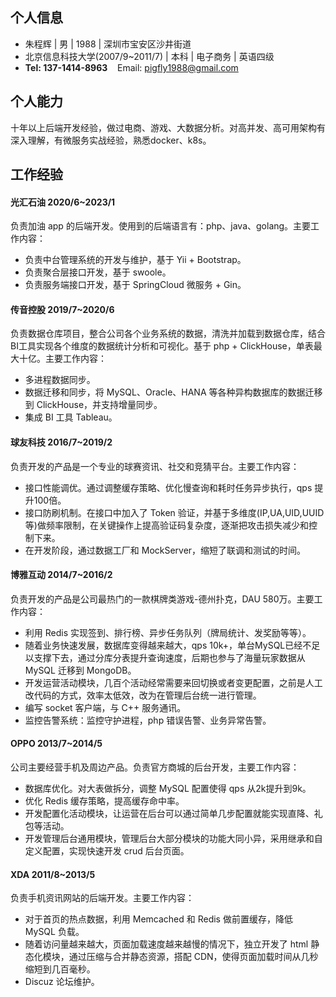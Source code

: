 ## 个人信息

- 朱程辉 | 男 | 1988 | 深圳市宝安区沙井街道
- 北京信息科技大学(2007/9~2011/7) | 本科 | 电子商务 | 英语四级
- **Tel: 137-1414-8963**&nbsp;&nbsp;&nbsp;&nbsp;Email: pigfly1988@gmail.com

## 个人能力

十年以上后端开发经验，做过电商、游戏、大数据分析。对高并发、高可用架构有深入理解，有微服务实战经验，熟悉docker、k8s。

## 工作经验

#### 光汇石油 2020/6~2023/1
负责加油 app 的后端开发。使用到的后端语言有：php、java、golang。主要工作内容：

- 负责中台管理系统的开发与维护，基于 Yii + Bootstrap。
- 负责聚合层接口开发，基于 swoole。
- 负责服务端接口开发，基于 SpringCloud 微服务 + Gin。
	
#### 传音控股 2019/7~2020/6
负责数据仓库项目，整合公司各个业务系统的数据，清洗并加载到数据仓库，结合BI工具实现各个维度的数据统计分析和可视化。基于 php + ClickHouse，单表最大十亿。主要工作内容：

- 多进程数据同步。
- 数据迁移和同步，将 MySQL、Oracle、HANA 等各种异构数据库的数据迁移到 ClickHouse，并支持增量同步。
- 集成 BI 工具 Tableau。
	
#### 球友科技 2016/7~2019/2
负责开发的产品是一个专业的球赛资讯、社交和竞猜平台。主要工作内容：

- 接口性能调优。通过调整缓存策略、优化慢查询和耗时任务异步执行，qps 提升100倍。
- 接口防刷机制。在接口中加入了 Token 验证，并基于多维度(IP,UA,UID,UUID等)做频率限制，在关键操作上提高验证码复杂度，逐渐把攻击损失减少和控制下来。
- 在开发阶段，通过数据工厂和 MockServer，缩短了联调和测试的时间。

#### 博雅互动 2014/7~2016/2
负责开发的产品是公司最热门的一款棋牌类游戏-德州扑克，DAU 580万。主要工作内容：

- 利用 Redis 实现签到、排行榜、异步任务队列（牌局统计、发奖励等等）。
- 随着业务快速发展，数据库变得越来越大，qps 10k+，单台MySQL已经不足以支撑下去，通过分库分表提升查询速度，后期也参与了海量玩家数据从 MySQL 迁移到 MongoDB。
- 开发运营活动模块，几百个活动经常需要来回切换或者变更配置，之前是人工改代码的方式，效率太低效，改为在管理后台统一进行管理。
- 编写 socket 客户端，与 C++ 服务通讯。
- 监控告警系统：监控守护进程，php 错误告警、业务异常告警。

#### OPPO 2013/7~2014/5
公司主要经营手机及周边产品。负责官方商城的后台开发，主要工作内容：

- 数据库优化。对大表做拆分，调整 MySQL 配置使得 qps 从2k提升到9k。
- 优化 Redis 缓存策略，提高缓存命中率。
- 开发配置化活动模块，让运营在后台可以通过简单几步配置就能实现直降、礼包等活动。
- 开发管理后台通用模块，管理后台大部分模块的功能大同小异，采用继承和自定义配置，实现快速开发 crud 后台页面。

#### XDA 2011/8~2013/5
负责手机资讯网站的后端开发。主要工作内容：

- 对于首页的热点数据，利用 Memcached 和 Redis 做前置缓存，降低 MySQL 负载。
- 随着访问量越来越大，页面加载速度越来越慢的情况下，独立开发了 html 静态化模块，通过压缩与合并静态资源，搭配 CDN，使得页面加载时间从几秒缩短到几百毫秒。
- Discuz 论坛维护。
	